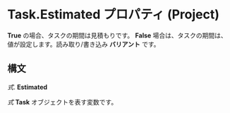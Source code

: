 
# Task.Estimated プロパティ (Project)

 **True** の場合、タスクの期間は見積もりです。 **False** 場合は、タスクの期間は、値が設定します。読み取り/書き込み **バリアント** です。


## 構文

 _式_. **Estimated**

 _式_ **Task** オブジェクトを表す変数です。

